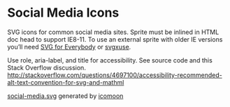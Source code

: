 # Social Media Icons

SVG icons for common social media sites. Sprite must be inlined in HTML doc head to support IE8-11. To use an external sprite with older IE versions you’ll need [SVG for Everybody](https://github.com/jonathantneal/svg4everybody) or [svgxuse](https://github.com/Keyamoon/svgxuse).

Use role, aria-label, and title for accessibility. See source code and this Stack Overflow discussion. http://stackoverflow.com/questions/4697100/accessibility-recommended-alt-text-convention-for-svg-and-mathml

[social-media.svg](/social-media.svg) generated by [icomoon](https://icomoon.io/app/)
